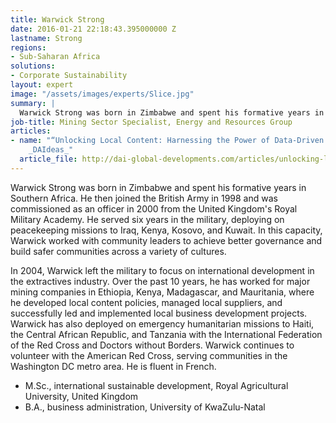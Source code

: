 ```yaml
---
title: Warwick Strong
date: 2016-01-21 22:18:43.395000000 Z
lastname: Strong
regions:
- Sub-Saharan Africa
solutions:
- Corporate Sustainability
layout: expert
image: "/assets/images/experts/Slice.jpg"
summary: |
  Warwick Strong was born in Zimbabwe and spent his formative years in Southern Africa. He then joined the British Army in 1998 and was commissioned as an officer in 2000 from the United Kingdom's Royal Military Academy.
job-title: Mining Sector Specialist, Energy and Resources Group
articles:
- name: "“Unlocking Local Content: Harnessing the Power of Data-Driven Decision Making,”
    _DAIdeas_"
  article_file: http://dai-global-developments.com/articles/unlocking-local-content-harnessing-the-power-of-data-driven-decision-making/
---
```


Warwick Strong was born in Zimbabwe and spent his formative years in Southern Africa. He then joined the British Army in 1998 and was commissioned as an officer in 2000 from the United Kingdom's Royal Military Academy. He served six years in the military, deploying on peacekeeping missions to Iraq, Kenya, Kosovo, and Kuwait. In this capacity, Warwick worked with community leaders to achieve better governance and build safer communities across a variety of cultures.

In 2004, Warwick left the military to focus on international development in the extractives industry. Over the past 10 years, he has worked for major mining companies in Ethiopia, Kenya, Madagascar, and Mauritania, where he developed local content policies, managed local suppliers, and successfully led and implemented local business development projects. Warwick has also deployed on emergency humanitarian missions to Haiti, the Central African Republic, and Tanzania with the International Federation of the Red Cross and Doctors without Borders. Warwick continues to volunteer with the American Red Cross, serving communities in the Washington DC metro area. He is fluent in French.

* M.Sc., international sustainable development, Royal Agricultural University, United Kingdom
* B.A., business administration, University of KwaZulu-Natal
